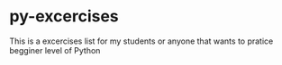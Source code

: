 # py-excercises
This is a excercises list for my students or anyone that wants to pratice begginer level of Python
